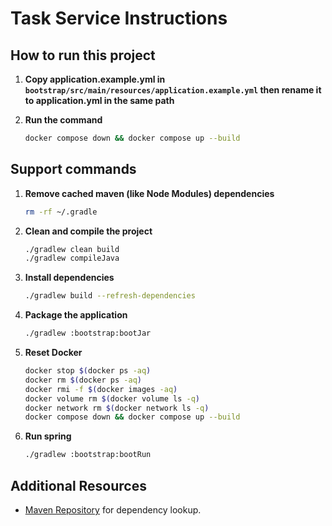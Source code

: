 # Task Service Instructions

## **How to run this project**

1. **Copy application.example.yml in `bootstrap/src/main/resources/application.example.yml` then rename it to application.yml in the same path**

2. **Run the command**

   ```bash
   docker compose down && docker compose up --build
   ```

## **Support commands**

1. **Remove cached maven (like Node Modules) dependencies**

   ```bash
   rm -rf ~/.gradle
   ```

2. **Clean and compile the project**

   ```bash
   ./gradlew clean build
   ./gradlew compileJava
   ```

3. **Install dependencies**

   ```bash
   ./gradlew build --refresh-dependencies
   ```

4. **Package the application**

   ```bash
   ./gradlew :bootstrap:bootJar
   ```

5. **Reset Docker**

   ```bash
   docker stop $(docker ps -aq)
   docker rm $(docker ps -aq)
   docker rmi -f $(docker images -aq)
   docker volume rm $(docker volume ls -q)
   docker network rm $(docker network ls -q)
   docker compose down && docker compose up --build
   ```

6. **Run spring**

   ```bash
   ./gradlew :bootstrap:bootRun
   ```

## Additional Resources

- [Maven Repository](https://mvnrepository.com/) for dependency lookup.
